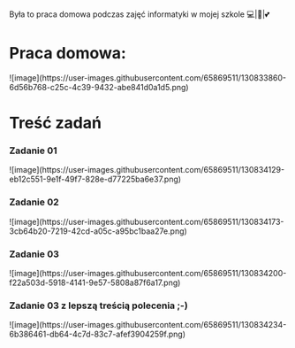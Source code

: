 Była to praca domowa podczas zajęć informatyki w mojej szkole 💻|🐍|💕


  <h1>Praca domowa:</h1>
                      ![image](https://user-images.githubusercontent.com/65869511/130833860-6d56b768-c25c-4c39-9432-abe841d0a1d5.png)



<h1>Treść zadań</h1>

<h3>Zadanie 01</h3>
![image](https://user-images.githubusercontent.com/65869511/130834129-eb12c551-9e1f-49f7-828e-d77225ba6e37.png)

<h3>Zadanie 02</h3>
![image](https://user-images.githubusercontent.com/65869511/130834173-3cb64b20-7219-42cd-a05c-a95bc1baa27e.png)

<h3>Zadanie 03</h3>
![image](https://user-images.githubusercontent.com/65869511/130834200-f22a503d-5918-4141-9e57-5808a87f6a17.png)

<h3>Zadanie 03 z lepszą treścią polecenia ;-)</h3>
![image](https://user-images.githubusercontent.com/65869511/130834234-6b386461-db64-4c7d-83c7-afef3904259f.png)


